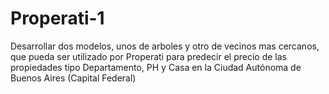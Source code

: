 # Properati-1
Desarrollar dos modelos, unos de arboles y otro de vecinos mas cercanos, que pueda ser utilizado por Properati para predecir el precio de las propiedades tipo Departamento, PH y Casa en la Ciudad Autónoma de Buenos Aires (Capital Federal)
